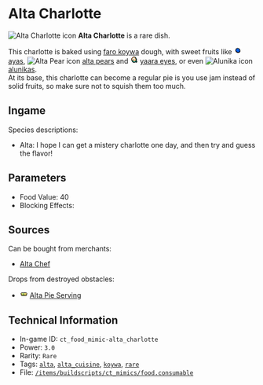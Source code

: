 # Alta Charlotte

<img src="https://raw.githubusercontent.com/Ceterai/Enternia/main/assetMissing.png" alt="Alta Charlotte icon" loading="lazy" height="16px" width="auto" /> **Alta Charlotte** is a rare dish.

This charlotte is baked using [faro koywa](https://ceterai.github.io/MyEnternia/Wiki/farokoywa) dough, with sweet fruits like <img src="https://raw.githubusercontent.com/Ceterai/Enternia/main/items/generic/produce/ct_aya.png" alt="Aya icon" loading="lazy" height="16px" width="auto" /> [ayas](https://ceterai.github.io/MyEnternia/Wiki/Aya), <img src="https://raw.githubusercontent.com/Ceterai/Enternia/main/assetMissing.png" alt="Alta Pear icon" loading="lazy" height="16px" width="auto" /> [alta pears](https://ceterai.github.io/MyEnternia/Wiki/AltaPear) and <img src="https://raw.githubusercontent.com/Ceterai/Enternia/main/items/generic/produce/ct_yaara_eye.png" alt="Yaara Eye icon" loading="lazy" height="16px" width="auto" /> [yaara eyes](https://ceterai.github.io/MyEnternia/Wiki/YaaraEye), or even <img src="https://raw.githubusercontent.com/Ceterai/Enternia/main/assetMissing.png" alt="Alunika icon" loading="lazy" height="16px" width="auto" /> [alunikas](https://ceterai.github.io/MyEnternia/Wiki/Alunika).  
At its base, this charlotte can become a regular pie is you use jam instead of solid fruits, so make sure not to squish them too much.

## Ingame

Species descriptions:

- Alta: I hope I can get a mistery charlotte one day, and then try and guess the flavor!

## Parameters

- Food Value: 40
- Blocking Effects: 

## Sources

Can be bought from merchants:

- [Alta Chef](https://ceterai.github.io/MyEnternia/Wiki/AltaChef)

Drops from destroyed obstacles:

- <img src="https://raw.githubusercontent.com/Ceterai/Enternia/main/objects/alta/special/food/pie/icon.png" alt="Alta Pie Serving icon" loading="lazy" height="16px" width="auto" /> [Alta Pie Serving](https://ceterai.github.io/MyEnternia/Wiki/AltaPieServing)

## Technical Information

- In-game ID: `ct_food_mimic-alta_charlotte`
- Power: `3.0`
- Rarity: `Rare`
- Tags: [`alta`](https://ceterai.github.io/MyEnternia/Wiki/Tags/Alta), [`alta_cuisine`](https://ceterai.github.io/MyEnternia/Wiki/Tags/AltaCuisine), [`koywa`](https://ceterai.github.io/MyEnternia/Wiki/Tags/Koywa), [`rare`](https://ceterai.github.io/MyEnternia/Wiki/Tags/Rare)
- File: [`/items/buildscripts/ct_mimics/food.consumable`](https://github.com/Ceterai/Enternia/blob/main/items/buildscripts/ct_mimics/food.consumable)
